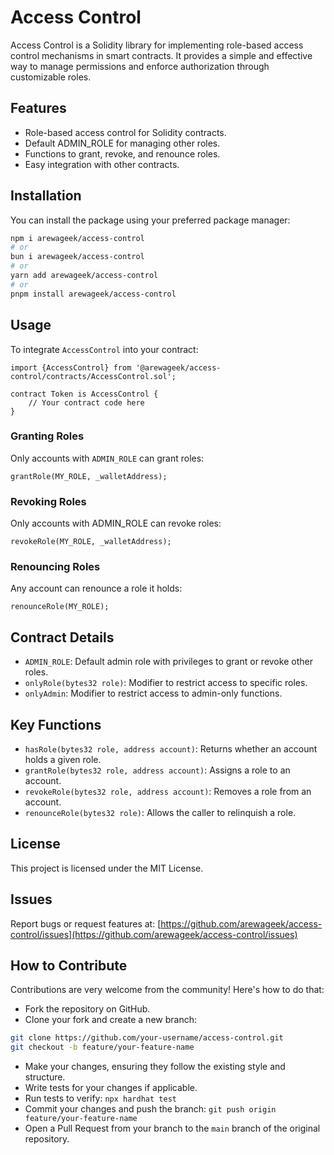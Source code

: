 # Access Control

Access Control is a Solidity library for implementing role-based access control mechanisms in smart contracts. It provides a simple and effective way to manage permissions and enforce authorization through customizable roles.

## Features

- Role-based access control for Solidity contracts.
- Default ADMIN_ROLE for managing other roles.
- Functions to grant, revoke, and renounce roles.
- Easy integration with other contracts.

## Installation

You can install the package using your preferred package manager:

```bash
npm i arewageek/access-control
# or
bun i arewageek/access-control
# or
yarn add arewageek/access-control
# or
pnpm install arewageek/access-control
```

## Usage

To integrate `AccessControl` into your contract:

```solidity
import {AccessControl} from '@arewageek/access-control/contracts/AccessControl.sol';

contract Token is AccessControl {
    // Your contract code here
}
```

### Granting Roles

Only accounts with `ADMIN_ROLE` can grant roles:

```solidity
grantRole(MY_ROLE, _walletAddress);
```

### Revoking Roles

Only accounts with ADMIN_ROLE can revoke roles:

```solidity
revokeRole(MY_ROLE, _walletAddress);
```

### Renouncing Roles

Any account can renounce a role it holds:

```solidity
renounceRole(MY_ROLE);
```

## Contract Details

- `ADMIN_ROLE`: Default admin role with privileges to grant or revoke other roles.
- `onlyRole(bytes32 role)`: Modifier to restrict access to specific roles.
- `onlyAdmin`: Modifier to restrict access to admin-only functions.

## Key Functions

- `hasRole(bytes32 role, address account)`: Returns whether an account holds a given role.
- `grantRole(bytes32 role, address account)`: Assigns a role to an account.
- `revokeRole(bytes32 role, address account)`: Removes a role from an account.
- `renounceRole(bytes32 role)`: Allows the caller to relinquish a role.

## License

This project is licensed under the MIT License.

## Issues

Report bugs or request features at: [https://github.com/arewageek/access-control/issues](https://github.com/arewageek/access-control/issues)

## How to Contribute

Contributions are very welcome from the community! Here's how to do that:

- Fork the repository on GitHub.
- Clone your fork and create a new branch:

```bash
git clone https://github.com/your-username/access-control.git
git checkout -b feature/your-feature-name
```

- Make your changes, ensuring they follow the existing style and structure.
- Write tests for your changes if applicable.
- Run tests to verify: `npx hardhat test`
- Commit your changes and push the branch: `git push origin feature/your-feature-name`
- Open a Pull Request from your branch to the `main` branch of the original repository.
